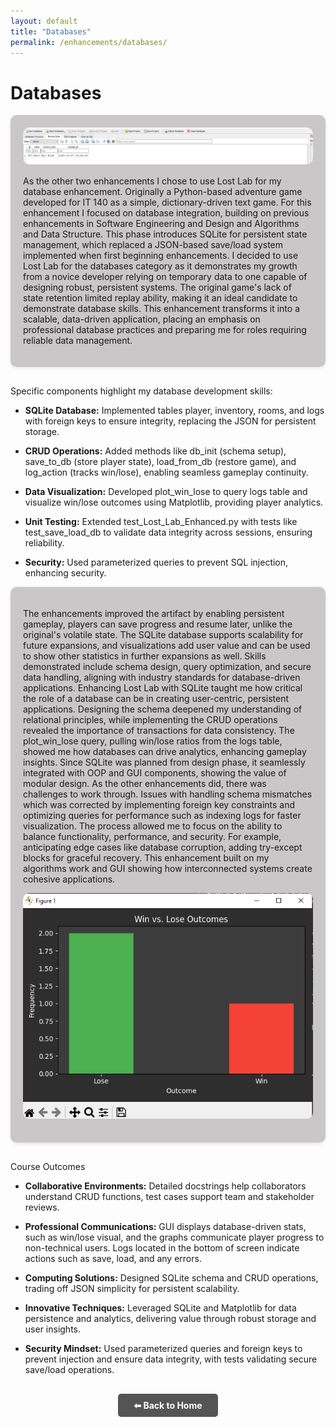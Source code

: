 ```yaml
---
layout: default
title: "Databases"
permalink: /enhancements/databases/
---
```


# Databases

<div style="background-color: #c9c7c7; padding: 20px; border-radius: 10px; box-shadow: 0 2px 5px rgba(0,0,0,0.1); margin-bottom: 30px;">

<!-- Database Screenshot -->
<div style="text-align:center; margin-bottom: 15px;">
  <img src="/images/db.png" alt="Lost Lab Database Screenshot" style="max-width:100%; border-radius:10px;">
</div>

As the other two enhancements I chose to use Lost Lab for my database enhancement. Originally a Python-based adventure game developed for IT 140 as a simple, dictionary-driven text game. For this enhancement I focused on database integration, building on previous enhancements in Software Engineering and Design and Algorithms and Data Structure. This phase introduces SQLite for persistent state management, which replaced a JSON-based save/load system implemented when first beginning enhancements. I decided to use Lost Lab for the databases category as it demonstrates my growth from a novice developer relying on temporary data to one capable of designing robust, persistent systems. The original game's lack of state retention limited replay ability, making it an ideal candidate to demonstrate database skills. This enhancement transforms it into a scalable, data-driven application, placing an emphasis on professional database practices and preparing me for roles requiring reliable data management.    

</div>

Specific components highlight my database development skills:

- **SQLite Database:** Implemented tables player, inventory, rooms, and logs with foreign keys to ensure integrity, replacing the JSON for persistent storage.

- **CRUD Operations:** Added methods like db_init (schema setup), save_to_db (store player state), load_from_db (restore game), and log_action (tracks win/lose), enabling seamless gameplay continuity.

- **Data Visualization:** Developed plot_win_lose to query logs table and visualize win/lose outcomes using Matplotlib, providing player analytics.

- **Unit Testing:** Extended test_Lost_Lab_Enhanced.py with tests like test_save_load_db to validate data integrity across sessions, ensuring reliability.

- **Security:** Used parameterized queries to prevent SQL injection, enhancing security.

<div style="background-color: #c9c7c7; padding: 20px; border-radius: 10px; box-shadow: 0 2px 5px rgba(0,0,0,0.1); margin-bottom: 30px;">

The enhancements improved the artifact by enabling persistent gameplay, players can save progress and resume later, unlike the original's volatile state. The SQLite database supports scalability for future expansions, and visualizations add user value and can be used to show other statistics in further expansions as well. Skills demonstrated include schema design, query optimization, and secure data handling, aligning with industry standards for database-driven applications. Enhancing Lost Lab with SQLite taught me how critical the role of a database can be in creating user-centric, persistent applications. Designing the schema deepened my understanding of relational principles, while implementing the CRUD operations revealed the importance of transactions for data consistency. The plot_win_lose query, pulling win/lose ratios from the logs table, showed me how databases can drive analytics, enhancing gameplay insights. Since SQLite was planned from design phase, it seamlessly integrated with OOP and GUI components, showing the value of modular design. As the other enhancements did, there was challenges to work through. Issues with handling schema mismatches which was corrected by implementing foreign key constraints and optimizing queries for performance such as indexing logs for faster visualization. The process allowed me to focus on the ability to balance functionality, performance, and security. For example, anticipating edge cases like database corruption, adding try-except blocks for graceful recovery. This enhancement built on my algorithms work and GUI showing how interconnected systems create cohesive applications. 

<!-- Visual Screenshot -->
<div style="text-align:center; margin-bottom: 15px;">
  <img src="/images/visual.png" alt="Lost Lab Visual Data Screenshot" style="max-width:100%; border-radius:10px;">
</div>

</div>

Course Outcomes

- **Collaborative Environments:** Detailed docstrings help collaborators understand CRUD functions, test cases support team and stakeholder reviews.

- **Professional Communications:** GUI displays database-driven stats, such as win/lose visual, and the graphs communicate player progress to non-technical users. Logs located in the bottom of screen indicate actions such as save, load, and any errors.

- **Computing Solutions:** Designed SQLite schema and CRUD operations, trading off JSON simplicity for persistent scalability.

- **Innovative Techniques:** Leveraged SQLite and Matplotlib for data persistence and analytics, delivering value through robust storage and user insights.

- **Security Mindset:** Used parameterized queries and foreign keys to prevent injection and ensure data integrity, with tests validating secure save/load operations.

<div style="text-align:center; margin-top:40px;">
  <a href="/" 
     style="background-color:#555; color:white; padding:10px 25px; text-decoration:none; border-radius:5px; font-weight:bold;">
     ⬅ Back to Home
  </a>
</div>
 


